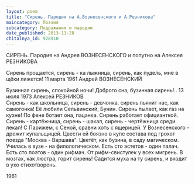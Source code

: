 ```yaml
---
layout: poem
title: "Сирень. Пародия на А.Вознесенского и А.Резникова"
maincategory: Поэзия
subcategory: Подражания и пародии
date_published: 2013-11-28
chitalnya_id: 928910
---
```




СИРЕНЬ. 
Пародия на Андрея ВОЗНЕСЕНСКОГО
и попутно на Алексея РЕЗНИКОВА

Сирень прощается, сирень - ка лыжница,
сирень, как пудель, мне в щёки лижется!
11 марта 1961
Андрей ВОЗНЕСЕНСКИЙ 

Бузинная сирень, спокойной ночи!
Доброго сна, бузинная сирень!..
13 июля 1973
Алексей РЕЗНИКОВ<br style="color: rgb(238, 118, 33);">
Сирень - как школьница, сирень - девчонка.
сирень пьянит нас, как самогонка!
Её любили Сельвинский, Бунин.
Сирень пылает, как газ на кухне!
По фене ботает
она, пацанка.
Сирень работает
официанткой.
Сирень - картёжница,
сирень - шакал,
сирень - чертёжница 
среди лекал!
С Парижем, с Сеной,
сравни
хоть с ящерицей.
У Вознесенского -
дрожит купальщицей.
Цвести ей боязно
в купе состава
под грохот поезда
"Москва - Варшава".
Цветёт, как бузина,
в саду магическом.
Училась в вузе - на
филологическом.
Есть сто эстетов -
один палач.
Есть сто поэтов -
один рифмач.
От рифм-свистулек
у всех мигрень.
В мозгах, как люстра,
горит сирень!
Садится муха
на ту сирень,
и входит в ухо
стихотворень.

1961






